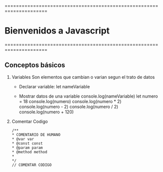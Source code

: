 =====================================================================
# Bienvenidos a Javascript
=====================================================================
## Conceptos básicos
1. Variables
    Son elementos que cambian o varian segun el trato de datos
    
    - Declarar variable:
    let nameVariable

    - Mostrar datos de una variable
    console.log(nameVariable)
    let numero = 18
    console.log(numero) 
    console.log(numero * 2) 
    console.log(numero - 2) 
    console.log(numero / 2) 
    console.log(numero + 120) 

2. Comentar Codigo
    ~~~
    /**
    * COMENTARIO DE HUMANO 
    * @var var
    * @const const
    * @param param
    * @method method
    * 
    */
    // COMENTAR CODIGO
    ~~~